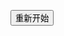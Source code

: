 <html>
<head>
<script src="https://cdn.bootcss.com/jquery/2.2.4/jquery.min.js"></script>
<div class="container text-center" id="2048">
</div>
<script>
  $(document).ready(function () {
    $("#2048").init2048();
  });
</script>
<meta charset="utf-8"> 
<title>菜鸟教程(runoob.com)</title> 
<style> 
div
.holder2048 {
    width: 280px;
    height: 280px;
    position: relative;
    margin: 0 auto;
}

.holder2048>.container {
    width: 280px;
    height: 280px;
    position: relative;
    margin: 0 auto;
    border-style: none;
    border: 3px solid #BBADA0;
    background-color: #CCC0B3;
}

.holder2048>.container>.mask {
    width: 70px;
    height: 70px;
    position: absolute;
    box-sizing: border-box;
    -moz-box-sizing: border-box;
    -webkit-box-sizing: border-box;
    border: 3px solid #BBADA0;
}

.holder2048>.container>.box {
    width: 66px;
    height: 66px;
    background-color: Black;
    position: absolute;
    color: #776E65;
    font-size: x-large;
    font-weight: bolder;
    font-family: Arial;
    text-align: center;
    line-height: 70px;
}

.holder2048>.container>.box[value='2'] {
    background-color: #FFF8D7
}

.holder2048>.container>.box[value='4'] {
    background-color: #FFED97
}

.holder2048>.container>.box[value='8'] {
    background-color: #FFBB77
}

.holder2048>.container>.box[value='16'] {
    background-color: #FF9224
}

.holder2048>.container>.box[value='32'] {
    background-color: #FF5809
}

.holder2048>.container>.box[value='64'] {
    background-color: #EA0000
}

.holder2048>.container>.box[value='128'] {
    background-color: #FFFF37
}

.holder2048>.container>.box[value='256'] {
    background-color: #F9F900
}

.holder2048>.container>.box[value='512'] {
    background-color: #E1E100
}

.holder2048>.container>.box[value='1024'] {
    background-color: #C4C400
}

.holder2048>.container>.box[value='2048'] {
    background-color: #9AFF02
}

.holder2048>.container>.box[value='4096'] {
    background-color: #00FFFF
}

.holder2048>.container>.box[value='8192'] {
    background-color: #FF00FF
}
</style>
</head>

<body>
<input type="button" value="重新开始" onclick="replaceDoc()">
</body>

<body>
<script>
function replaceDoc()
{
     window.location.replace("https://guows.github.io")
} 	 
	(function ($) {
    /**
     * User options
     */
    var defaults = {
        delay: 200 //Game speed
    };

    $.fn.init2048 = function (_options) {
        var _this = this,
            options = $.extend(defaults, _options),

            dir = {
                up: 'up',
                right: 'right',
                down: 'down',
                left: 'left'
            },

            holder = {}, //Game outer holder
            content = {}, //Game inner container

            matrix = [], //For the logic behind
            boxes = [], //Boxes storage

            isCheating = 0,
            isGameOver = false;

        resetGame();
        bind();

        /**
         * Restart the game by recreate all DOM elements.
         */
        function resetGame() {
            //Reset the props
            boxes = [];
            matrix = [];
            isCheating = 0;
            isGameOver = false;
            //Recreate DOM elements
            holder = $('<div>').addClass('holder2048');
            content = $('<div>').addClass('container').appendTo(holder);
            for (var i = 0; i < 4; i++) {
                for (var j = 0; j < 4; j++) {
                    //Reset matrix
                    matrix[i * 4 + j] = {
                        top: i * 70,
                        left: j * 70,
                        taken: false,
                        combined: false,
                        value: 0
                    };
                    //This is for the borders of each cell.
                    $('<div>').addClass('mask').css({
                        left: j * 70 + "px",
                        top: i * 70 + "px"
                    }).appendTo(content);
                }
            }
            //Create the first box on board
            createBox();
            //Insert game holder and anything to whoever calls this function
            _this.html(holder);
        }

        /**
         * Just for fun.
         * Reset the game and place a 4096 box on the board.
         */
        function cheat() {
            resetGame();
            createBox(4096);
        }

        /**
         * Create a box and add to game
         * Takes 1 or 0 param.
         *
         * @param value
         */
        function createBox(value) {
            //Check if there are spaces for a new box or not
            var emptyMatrix = 0;
            for (var i = 0; i < matrix.length; i++) {
                if (!matrix[i].taken) {
                    emptyMatrix++;
                }
            }
            if (emptyMatrix === 0) {
                return;
            }
            //Chose an actual index (means not taken) randomly for the new box
            var random = Math.floor(Math.random() * emptyMatrix + 1);
            var chosenIndex = 0;
            for (var j = 0; chosenIndex < matrix.length; chosenIndex++) {
                while (matrix[chosenIndex].taken) {
                    chosenIndex++;
                }
                if (++j === random) {
                    matrix[chosenIndex].taken = true;
                    break;
                }
            }
            //Do the create job
            value = value ? value : (Math.floor(Math.random() * 4 + 1) === 4 ? 4 : 2); //Use the value parse in or (1/4 -> 4 or  3/4 -> 2)
            var newBox = $('<div>').addClass('box').attr({
                position: chosenIndex,
                value: value
            }).css({
                marginTop: matrix[chosenIndex].top + 2,
                marginLeft: matrix[chosenIndex].left + 2,
                opacity: 0
            }).text(value).appendTo(content).animate({
                opacity: 1
            }, options.delay * 2);
            //Finally push it to the boxes array
            boxes.push(newBox);
        }

        /**
         * Combine 2 boxes into 1
         * @param source
         * @param target
         * @param value
         */
        function combineBox(source, target, value) {
            var _value = parseInt(value) * 2;
            boxes[target].attr('value', _value).html(_value).css({
                zIndex: 99
            }).animate({
                width: '+=20',
                height: '+=20',
                marginTop: '-=10',
                marginLeft: '-=10'
            }, options.delay / 2, function () {
                $(this).animate({
                    width: '-=20',
                    height: '-=20',
                    marginTop: '+=10',
                    marginLeft: '+=10'
                }, options.delay / 2, function () {
                    $(this).css({
                        zIndex: 1
                    })
                })
            });
            boxes[source].remove();
            boxes.splice(source, 1);
        }

        /**
         * Check if game over
         * @returns {boolean}
         */
        function gameOver() {
            if (boxes.length != 16) {
                return false;
            }
            var i, a, b;
            for (i = 0; i < 16; i++) {
                for (a = 0; a < 16; a++) {
                    if (boxes[a].attr('position') == i)
                        break;
                }
                if (i % 4 != 3) {
                    for (b = 0; b < 16; b++) {
                        if (boxes[b].attr('position') == i + 1)
                            break;
                    }
                    if (boxes[a].attr('value') == boxes[b].attr('value'))
                        return false;
                }
                if (i < 12) {
                    for (b = 0; b < 16; b++) {
                        if (boxes[b].attr('position') == i + 4)
                            break;
                    }
                    if (boxes[a].attr('value') == boxes[b].attr('value'))
                        return false;
                }
            }
            return true;
        }

        /**
         * Game run
         * @param dir
         */
        function gameRun(dir) {
            if (isGameOver) {
                return;
            }
            if (run(dir)) {
                createBox();
            }
            if (gameOver()) {
                isGameOver = true;
                alert("Game Over");
            }
        }

        /**
         * Bind keyboard and screen touch events to game
         */
        function bind() {
            $(window).keydown(function (event) {
                if (!isGameOver) {
                    if (event.which == 37) {
                        event.preventDefault();
                        gameRun(dir.left);
                    } else if (event.which == 38) {
                        event.preventDefault();
                        gameRun(dir.up);
                    } else if (event.which == 39) {
                        event.preventDefault();
                        gameRun(dir.right);
                    } else if (event.which == 40) {
                        event.preventDefault();
                        gameRun(dir.down);
                    }
                }
            });
            var touchStartClientX, touchStartClientY;
            document.addEventListener("touchstart", function (event) {
                if (event.touches.length > 1)
                    return;
                touchStartClientX = event.touches[0].clientX;
                touchStartClientY = event.touches[0].clientY;
            });
            document.addEventListener("touchmove", function (event) {
                event.preventDefault();
            });
            document.addEventListener("touchend", function (event) {
                if (event.touches.length > 0)
                    return;
                var dx = event.changedTouches[0].clientX - touchStartClientX;
                var absDx = Math.abs(dx);
                var dy = event.changedTouches[0].clientY - touchStartClientY;
                var absDy = Math.abs(dy);
                if (Math.max(absDx, absDy) > 10) {
                    if (absDx > absDy) {
                        if (dx > 0) {
                            gameRun(dir.right);
                        } else {
                            gameRun(dir.left);
                        }
                    } else {
                        if (dy > 0) {
                            gameRun(dir.down);
                        } else {
                            gameRun(dir.up);
                        }
                    }
                }
            });
        }

        /**
         * [WARNING] This method is ugly enough for now. Waiting for refactor.
         *
         * Make a single game move.
         * Takes 1 param.
         *
         * @param dir
         * @returns {boolean}
         */
        function run(dir) {
            var isMoved = false; //This is to indicate that if the game actually moved after calling this function
            var i, j, k, empty, _empty, position, value1, value2, temp; //Junks
            //Reset the matrix attr 'combined' before moving
            for (i = 0; i < 16; i++) {
                matrix[i].combined = false;
            }
            if (dir == "left") {
                isCheating = -1;
                for (i = 0; i < 4; i++) {
                    empty = i * 4;
                    _empty = empty;
                    for (j = 0; j < 4; j++) {
                        position = i * 4 + j;
                        if (!matrix[position].taken) {
                            continue;
                        }
                        if (matrix[position].taken && position === empty) {
                            empty++;
                            if (empty - 2 >= _empty) {
                                for (k = 0; k < boxes.length; k++) {
                                    if (boxes[k].attr("position") == position) {
                                        break;
                                    }
                                }
                                value1 = boxes[k].attr('value');
                                for (temp = 0; temp < boxes.length; temp++) {
                                    if (boxes[temp].attr("position") == empty - 2) {
                                        break;
                                    }
                                }
                                value2 = boxes[temp].attr('value');
                                if (value1 == value2 && !matrix[empty - 2].combined) {
                                    combineBox(k, temp, value1);
                                    matrix[empty - 1].taken = false;
                                    matrix[empty - 2].combined = true;
                                    empty--;
                                    isMoved = true;
                                }
                            }
                        } else {
                            for (k = 0; k < boxes.length; k++) {
                                if (boxes[k].attr("position") == position) {
                                    break;
                                }
                            }
                            boxes[k].animate({
                                marginLeft: matrix[empty].left + 2,
                                marginTop: matrix[empty].top + 2
                            }, options.delay);
                            boxes[k].attr('position', empty);
                            matrix[empty].taken = true;
                            matrix[position].taken = false;
                            empty++;
                            isMoved = true;
                            if (empty - 2 >= _empty) {
                                value1 = boxes[k].attr('value');
                                for (temp = 0; temp < boxes.length; temp++) {
                                    if (boxes[temp].attr("position") == empty - 2) {
                                        break;
                                    }
                                }
                                value2 = boxes[temp].attr('value');
                                if (value1 == value2 && !matrix[empty - 2].combined) {
                                    combineBox(k, temp, value1);
                                    matrix[empty - 1].taken = false;
                                    matrix[empty - 2].combined = true;
                                    empty--;
                                }
                            }
                        }
                    }
                }
            } else if (dir == "right") {
                isCheating = -1;
                for (i = 3; i > -1; i--) {
                    empty = i * 4 + 3;
                    _empty = empty;
                    for (j = 3; j > -1; j--) {
                        position = i * 4 + j;
                        if (!matrix[position].taken) {
                            continue;
                        }
                        if (matrix[position].taken && position === empty) {
                            empty--;
                            if (empty + 2 <= _empty) {
                                for (k = 0; k < boxes.length; k++) {
                                    if (boxes[k].attr("position") == position) {
                                        break;
                                    }
                                }
                                value1 = boxes[k].attr('value');
                                for (temp = 0; temp < boxes.length; temp++) {
                                    if (boxes[temp].attr("position") == empty + 2) {
                                        break;
                                    }
                                }
                                value2 = boxes[temp].attr('value');
                                if (value1 == value2 && !matrix[empty + 2].combined) {
                                    combineBox(k, temp, value1);
                                    matrix[empty + 1].taken = false;
                                    matrix[empty + 2].combined = true;
                                    empty++;
                                    isMoved = true;
                                }
                            }
                        } else {
                            for (k = 0; k < boxes.length; k++) {
                                if (boxes[k].attr("position") == position) {
                                    break;
                                }
                            }
                            boxes[k].animate({
                                marginLeft: matrix[empty].left + 2,
                                marginTop: matrix[empty].top + 2
                            }, options.delay);
                            boxes[k].attr('position', empty);
                            matrix[empty].taken = true;
                            matrix[position].taken = false;
                            empty--;
                            isMoved = true;
                            if (empty + 2 <= _empty) {
                                value1 = boxes[k].attr('value');
                                for (temp = 0; temp < boxes.length; temp++) {
                                    if (boxes[temp].attr("position") == empty + 2) {
                                        break;
                                    }
                                }
                                value2 = boxes[temp].attr('value');
                                if (value1 == value2 && !matrix[empty + 2].combined) {
                                    combineBox(k, temp, value1);
                                    matrix[empty + 1].taken = false;
                                    matrix[empty + 2].combined = true;
                                    empty++;
                                }
                            }
                        }
                    }
                }
            } else if (dir == "up") {
                isCheating = -1;
                for (i = 0; i < 4; i++) {
                    empty = i;
                    _empty = empty;
                    for (j = 0; j < 4; j++) {
                        position = j * 4 + i;
                        if (!matrix[position].taken) {
                            continue;
                        }
                        if (matrix[position].taken && position === empty) {
                            empty += 4;
                            if (empty - 8 >= _empty) {
                                for (k = 0; k < boxes.length; k++) {
                                    if (boxes[k].attr("position") == position) {
                                        break;
                                    }
                                }
                                value1 = boxes[k].attr('value');
                                for (temp = 0; temp < boxes.length; temp++) {
                                    if (boxes[temp].attr("position") == empty - 8) {
                                        break;
                                    }
                                }
                                value2 = boxes[temp].attr('value');
                                if (value1 == value2 && !matrix[empty - 8].combined) {
                                    combineBox(k, temp, value1);
                                    matrix[empty - 4].taken = false;
                                    matrix[empty - 8].combined = true;
                                    empty -= 4;
                                    isMoved = true;
                                }
                            }
                        } else {
                            for (k = 0; k < boxes.length; k++) {
                                if (boxes[k].attr("position") == position) {
                                    break;
                                }
                            }
                            boxes[k].animate({
                                marginLeft: matrix[empty].left + 2,
                                marginTop: matrix[empty].top + 2
                            }, options.delay);
                            boxes[k].attr('position', empty);
                            matrix[empty].taken = true;
                            matrix[position].taken = false;
                            empty += 4;
                            isMoved = true;
                            if (empty - 8 >= _empty) {
                                value1 = boxes[k].attr('value');
                                for (temp = 0; temp < boxes.length; temp++) {
                                    if (boxes[temp].attr("position") == empty - 8) {
                                        break;
                                    }
                                }
                                value2 = boxes[temp].attr('value');
                                if (value1 == value2 && !matrix[empty - 8].combined) {
                                    combineBox(k, temp, value1);
                                    matrix[empty - 4].taken = false;
                                    matrix[empty - 8].combined = true;
                                    empty -= 4;
                                }
                            }
                        }
                    }
                }
            } else if (dir == "down") {
                if (isCheating != -1) {
                    isCheating++;
                    if (isCheating == 10) {
                        cheat();
                        return true;
                    }
                }
                for (i = 0; i < 4; i++) {
                    empty = i + 12;
                    _empty = empty;
                    for (j = 3; j > -1; j--) {
                        position = j * 4 + i;
                        if (!matrix[position].taken) {
                            continue;
                        }
                        if (matrix[position].taken && position === empty) {
                            empty -= 4;
                            if (empty + 8 <= _empty) {
                                for (k = 0; k < boxes.length; k++) {
                                    if (boxes[k].attr("position") == position) {
                                        break;
                                    }
                                }
                                value1 = boxes[k].attr('value');
                                for (temp = 0; temp < boxes.length; temp++) {
                                    if (boxes[temp].attr("position") == empty + 8) {
                                        break;
                                    }
                                }
                                value2 = boxes[temp].attr('value');
                                if (value1 == value2 && !matrix[empty + 8].combined) {
                                    combineBox(k, temp, value1);
                                    matrix[empty + 4].taken = false;
                                    matrix[empty + 8].combined = true;
                                    empty += 4;
                                    isMoved = true;
                                }
                            }
                        } else {
                            for (k = 0; k < boxes.length; k++) {
                                if (boxes[k].attr("position") == position) {
                                    break;
                                }
                            }
                            boxes[k].animate({
                                marginLeft: matrix[empty].left + 2,
                                marginTop: matrix[empty].top + 2
                            }, options.delay);
                            boxes[k].attr('position', empty);
                            matrix[empty].taken = true;
                            matrix[position].taken = false;
                            empty -= 4;
                            isMoved = true;
                            if (empty + 8 <= _empty) {
                                value1 = boxes[k].attr('value');
                                for (temp = 0; temp < boxes.length; temp++) {
                                    if (boxes[temp].attr("position") == empty + 8) {
                                        break;
                                    }
                                }
                                value2 = boxes[temp].attr('value');
                                if (value1 == value2 && !matrix[empty + 8].combined) {
                                    combineBox(k, temp, value1);
                                    matrix[empty + 4].taken = false;
                                    matrix[empty + 8].combined = true;
                                    empty += 4;
                                }
                            }
                        }
                    }
                }

            }
            return isMoved;
        }
    }
})(jQuery);
</script>
</body>
</html>
